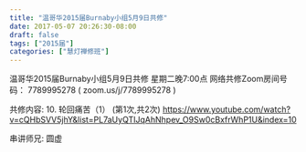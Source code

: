 ```yaml
---
title: "温哥华2015届Burnaby小组5月9日共修"
date: 2017-05-07 20:26:30-08:00
draft: false
tags: ["2015届"]
categories: ["慧灯禅修班"]
---
```

温哥华2015届Burnaby小组5月9日共修
星期二晚7:00点
网络共修Zoom房间号码： 7789995278 ( zoom.us/j/7789995278 )

共修内容:
10. 轮回痛苦（1） (第1次,共2次)
https://www.youtube.com/watch?v=cQHbSVV5jhY&list=PL7aUyQTIJqAhNhpev_O9Sw0cBxfrWhP1U&index=10

串讲师兄: 圆虚
